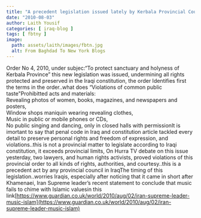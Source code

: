 ```yaml
---
title: "A precedent legislation issued lately by Kerbala Provincial Council banning all public music playing and dance including mobiles and CD players"
date: "2010-08-03"
author: Laith Yousif
categories: [ iraq-blog ]
tags: [ fbtny ]
image:
  path: assets/laith/images/fbtn.jpg
  alt: From Baghdad To New York Blogs
---
```


Order No 4, 2010, under subjec:“To protect sanctuary and holyness of Kerbala Province” this new legislation was issued, undermining all rights protected and preserved in the Iraqi constitution, the order Identifies first the terms in the order..what does “Violations of common public taste"Prohibitted acts and materials:  
Revealing photos of women, books, magazines, and newspapers and posters,  
Window shops maniquin wearing revealing clothes,  
Music in public or mobile phones or CDs,  
No public singing and dancing, only in closed halls with permissionIt is imortant to say that penal code in Iraq and constitution article tackled every detail to preserve personal rights and freedom of expression, and violations..this is not a provincial matter to legislate according to Iraqi constitution, it exceeds provincial limits, On Hurra TV debate on this issue yesterday, two lawyers, and human rights activists, proved violations of this provincial order to all kinds of rights, authorities, and courtesy..this is a precedent act by any provincial council in IraqThe timing of this legislation..worries Iraqis, especially after noticing that it came in short after Khamenaei, Iran Supreme leader’s recent statement to conclude that music fails to chime with Islamic valuesin this link[https://www.guardian.co.uk/world/2010/aug/02/iran-supreme-leader-music-islam](https://www.guardian.co.uk/world/2010/aug/02/iran-supreme-leader-music-islam)
